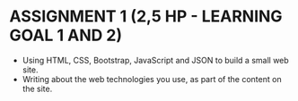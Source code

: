 ASSIGNMENT 1 (2,5 HP - LEARNING GOAL 1 AND 2)
=============================================

- Using HTML, CSS, Bootstrap, JavaScript and JSON to build a small web site.
- Writing about the web technologies you use, as part of the content on the site.